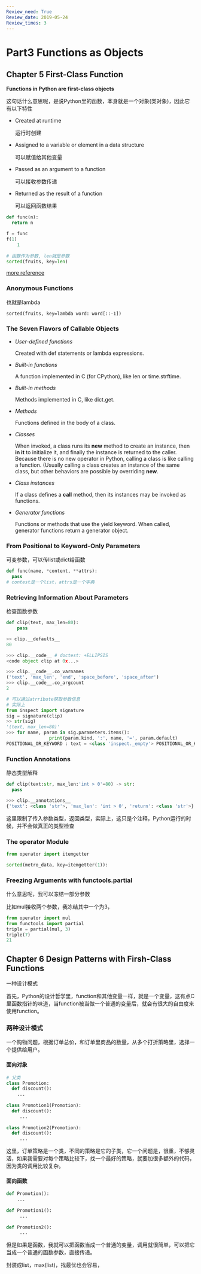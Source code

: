 ```yaml
---
Review_need: True
Review_date: 2019-05-24
Review_times: 3
---
```


# Part3 Functions as Objects

## Chapter 5 First-Class Function

**Functions in Python are first-class objects**

这句话什么意思呢，是说Python里的函数，本身就是一个对象(类对象)，因此它有以下特性

* Created at runtime

  运行时创建

* Assigned to a variable or element in a data structure

  可以赋值给其他变量

* Passed as an argument to a function

  可以接收参数传递

* Returned as the result of a function

  可以返回函数结果

```Python
def func(n):
  return n

f = func
f(1)
	1
  
# 函数作为参数, len就是参数
sorted(fruits, key=len)
```

[more reference](https://foofish.net/function-is-first-class-object.html)

### Anonymous Functions

也就是lambda

```
sorted(fruits, key=lambda word: word[::-1])
```



### The Seven Flavors of Callable Objects

* *User-defined functions*

  Created with def statements or lambda expressions.

* *Built-in functions*

  A function implemented in C (for CPython), like len or time.strftime.

* *Built-in methods*

  Methods implemented in C, like dict.get.

* *Methods*

  Functions defined in the body of a class.

* *Classes*

  When invoked, a class runs its __new__ method to create an instance, then __in it__ to initialize it, and finally the instance is returned to the caller. Because there is no new operator in Python, calling a class is like calling a function. (Usually calling a class creates an instance of the same class, but other behaviors are possible by overriding __new__.

* *Class instances*

  If a class defines a __call__ method, then its instances may be invoked as functions.

* *Generator functions*

  Functions or methods that use the yield keyword. When called, generator functions return a generator object.

### From Positional to Keyword-Only Parameters

可变参数，可以传list或dict给函数

```Python
def func(name, *content, **attrs):
  pass
# contest是一个list，attrs是一个字典
```

### Retrieving Information About Parameters

检查函数参数

```python
def clip(text, max_len=80):
	pass

>> clip.__defaults__
80

>>> clip.__code__ # doctest: +ELLIPSIS 
<code object clip at 0x...>

>>> clip.__code__.co_varnames 
('text', 'max_len', 'end', 'space_before', 'space_after')
>>> clip.__code__.co_argcount 
2

# 可以通过atrribute获取参数信息
# 实际上
from inspect import signature
sig = signature(clip)
>> str(sig)
'(text, max_len=80)'
>>> for name, param in sig.parameters.items():
				print(param.kind, ':', name, '=', param.default)
POSITIONAL_OR_KEYWORD : text = <class 'inspect._empty'> POSITIONAL_OR_KEYWORD : max_len = 80
```

### Function Annotations

静态类型解释

```Python
def clip(text:str, max_len:'int > 0'=80) -> str:
  pass

>>> clip.__annotations__ 
{'text': <class 'str'>, 'max_len': 'int > 0', 'return': <class 'str'>}
```

这里限制了传入参数类型，返回类型，实际上，这只是个注释，Python运行的时候，并不会做真正的类型检查

### The operator Module

```Python
from operator import itemgetter

sorted(metro_data, key=itemgetter(1)):
```

### Freezing Arguments with functools.partial

什么意思呢，我可以冻结一部分参数

比如mul接收两个参数，我冻结其中一个为3，

```python
from operator import mul
from functools import partial
triple = partial(mul, 3)
triple(7)
21
```



## Chapter 6 Design Patterns with Firsh-Class Functions

一种设计模式

首先，Python的设计哲学里，function和其他变量一样，就是一个变量，这有点C里函数指针的味道，当function被当做一个普通的变量后，就会有很大的自由度来使用function。

### 两种设计模式

一个购物问题，根据订单总价，和订单里商品的数量，从多个打折策略里，选择一个提供给用户。

#### 面向对象

```python
# 父类
class Promotion:
  def discount():
    ...
    
class Promotion1(Promotion):
  def discount():
     ...
      
class Promotion2(Promotion):
  def discount():
     ... 
```



这里，订单策略是一个类，不同的策略是它的子类，它一个问题是，很重，不够灵活，如果我需要对每个策略比较下，找一个最好的策略，就要加很多额外的代码，因为类的调用比较复杂。



#### 面向函数

```python
def Promotion():
	...
    
def Promotion1():
     ...
      
def Promotion2():
     ... 

```

但是如果是函数，我就可以把函数当成一个普通的变量，调用就很简单，可以把它当成一个普通的函数参数，直接传递。

封装成list，max(list)，找最优也会容易，